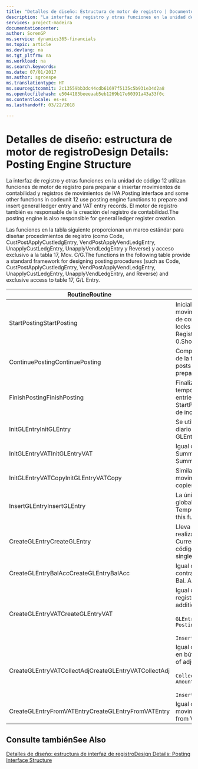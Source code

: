 ```yaml
---
title: "Detalles de diseño: Estructura de motor de registro | Documentos de Microsoft"
description: "La interfaz de registro y otras funciones en la unidad de código 12 utilizan funciones de motor de registro para preparar e insertar movimientos de contabilidad y registros de movimientos de IVA. El motor de registro también es responsable de la creación del registro de contabilidad."
services: project-madeira
documentationcenter: 
author: SorenGP
ms.service: dynamics365-financials
ms.topic: article
ms.devlang: na
ms.tgt_pltfrm: na
ms.workload: na
ms.search.keywords: 
ms.date: 07/01/2017
ms.author: sgroespe
ms.translationtype: HT
ms.sourcegitcommit: 2c13559bb3dc44cdb61697f5135c5b931e34d2a8
ms.openlocfilehash: e5044183beeeaab5eb1269b17e60391a43a33f0c
ms.contentlocale: es-es
ms.lasthandoff: 03/22/2018

---
```

# <a name="design-details-posting-engine-structure"></a><span data-ttu-id="8d915-104">Detalles de diseño: estructura de motor de registro</span><span class="sxs-lookup"><span data-stu-id="8d915-104">Design Details: Posting Engine Structure</span></span>
<span data-ttu-id="8d915-105">La interfaz de registro y otras funciones en la unidad de código 12 utilizan funciones de motor de registro para preparar e insertar movimientos de contabilidad y registros de movimientos de IVA.</span><span class="sxs-lookup"><span data-stu-id="8d915-105">Posting interface and some other functions in codeunit 12 use posting engine functions to prepare and insert general ledger entry and VAT entry records.</span></span> <span data-ttu-id="8d915-106">El motor de registro también es responsable de la creación del registro de contabilidad.</span><span class="sxs-lookup"><span data-stu-id="8d915-106">The posting engine is also responsible for general ledger register creation.</span></span>  
  
 <span data-ttu-id="8d915-107">Las funciones en la tabla siguiente proporcionan un marco estándar para diseñar procedimientos de registro (como Code, CustPostApplyCustledgEntry, VendPostApplyVendLedgEntry, UnapplyCustLedgEntry, UnapplyVendLedgEntry y Reverse) y acceso exclusivo a la tabla 17, Mov. C/G.</span><span class="sxs-lookup"><span data-stu-id="8d915-107">The functions in the following table provide a standard framework for designing posting procedures (such as Code, CustPostApplyCustledgEntry, VendPostApplyVendLedgEntry, UnapplyCustLedgEntry, UnapplyVendLedgEntry, and Reverse) and exclusive access to table 17, G/L Entry.</span></span>  
  
|<span data-ttu-id="8d915-108">Routine</span><span class="sxs-lookup"><span data-stu-id="8d915-108">Routine</span></span>|<span data-ttu-id="8d915-109">Description</span><span class="sxs-lookup"><span data-stu-id="8d915-109">Description</span></span>|  
|-------------|---------------------------------------|  
|<span data-ttu-id="8d915-110">StartPosting</span><span class="sxs-lookup"><span data-stu-id="8d915-110">StartPosting</span></span>|<span data-ttu-id="8d915-111">Inicializa el búfer de registro TempGLEntryBuf, bloquea las tablas de movimientos de contabilidad y de IVA e inicializa el periodo contable, el registro de contabilidad y el tipo de cambio.</span><span class="sxs-lookup"><span data-stu-id="8d915-111">Initializes posting buffer TempGLEntryBuf, locks G/L Entry and VAT Entry tables, and initializes Accounting Period, G/L Register, and Exchange Rate.</span></span> <span data-ttu-id="8d915-112">Si se le llama solo una vez, NextEntryNo es 0.</span><span class="sxs-lookup"><span data-stu-id="8d915-112">Should be called only once, then NextEntryNo is 0.</span></span>|  
|<span data-ttu-id="8d915-113">ContinuePosting</span><span class="sxs-lookup"><span data-stu-id="8d915-113">ContinuePosting</span></span>|<span data-ttu-id="8d915-114">Comprueba y registra el IVA no realizado para el incremento NextTransactionNo de la transacción anterior y prepara el registro de la línea siguiente.</span><span class="sxs-lookup"><span data-stu-id="8d915-114">Checks and posts unrealized VAT for previous transaction increment NextTransactionNo and prepares post of next line.</span></span>|  
|<span data-ttu-id="8d915-115">FinishPosting</span><span class="sxs-lookup"><span data-stu-id="8d915-115">FinishPosting</span></span>|<span data-ttu-id="8d915-116">Finaliza el registro insertando los movimientos de contabilidad desde el búfer temporal a la tabla de la base de datos.</span><span class="sxs-lookup"><span data-stu-id="8d915-116">Completes posting by inserting G/L entries from temporary buffer into database table.</span></span> <span data-ttu-id="8d915-117">Se utiliza siempre con StartPosting.</span><span class="sxs-lookup"><span data-stu-id="8d915-117">Always used together with StartPosting.</span></span> <span data-ttu-id="8d915-118">Comprueba la presencia de inconsistencias.</span><span class="sxs-lookup"><span data-stu-id="8d915-118">Checks for inconsistencies.</span></span>|  
|<span data-ttu-id="8d915-119">InitGLEntry</span><span class="sxs-lookup"><span data-stu-id="8d915-119">InitGLEntry</span></span>|<span data-ttu-id="8d915-120">Se utiliza para inicializar un nuevo movimiento de contabilidad para la línea de diario general.</span><span class="sxs-lookup"><span data-stu-id="8d915-120">Used to initialize new G/L entry for Gen. Jnl Line.</span></span> <span data-ttu-id="8d915-121">Devuelve GLEntry como parámetro.</span><span class="sxs-lookup"><span data-stu-id="8d915-121">Returns GLEntry as parameter.</span></span>|  
|<span data-ttu-id="8d915-122">InitGLEntryVAT</span><span class="sxs-lookup"><span data-stu-id="8d915-122">InitGLEntryVAT</span></span>|<span data-ttu-id="8d915-123">Igual que InitGLEntry, pero también asigna Cta. contrapartida y SummarizeVAT.</span><span class="sxs-lookup"><span data-stu-id="8d915-123">Same as InitGLEntry, but also assigns Bal. Account No. and SummarizeVAT.</span></span>|  
|<span data-ttu-id="8d915-124">InitGLEntryVATCopy</span><span class="sxs-lookup"><span data-stu-id="8d915-124">InitGLEntryVATCopy</span></span>|<span data-ttu-id="8d915-125">Similar a InitGLEntryVAT, pero también copia datos de grupos de registro desde movimientos de IVA antes de SummarizeVAT.</span><span class="sxs-lookup"><span data-stu-id="8d915-125">Similar to InitGLEntryVAT, but also copies posting groups data from VAT Entry before SummarizeVAT.</span></span>|  
|<span data-ttu-id="8d915-126">InsertGLEntry</span><span class="sxs-lookup"><span data-stu-id="8d915-126">InsertGLEntry</span></span>|<span data-ttu-id="8d915-127">La única función que inserta el movimiento de contabilidad general en la tabla global TempGLEntryBuf.</span><span class="sxs-lookup"><span data-stu-id="8d915-127">The only function that inserts G/L entry into global TempGLEntryBuf table.</span></span> <span data-ttu-id="8d915-128">Utilice siempre esta función para insertar.</span><span class="sxs-lookup"><span data-stu-id="8d915-128">Always use this function for insert.</span></span>|  
|<span data-ttu-id="8d915-129">CreateGLEntry</span><span class="sxs-lookup"><span data-stu-id="8d915-129">CreateGLEntry</span></span>|<span data-ttu-id="8d915-130">Lleva a cabo una acción InitGLEntry, asigna un importe adicional de divisa y realiza una acción InsertGLEntry.</span><span class="sxs-lookup"><span data-stu-id="8d915-130">Performs an InitGLEntry, assigns Additional Currency Amount, and then performs InsertGLEntry.</span></span> <span data-ttu-id="8d915-131">Reemplaza varias líneas de código con una sola llamada a función.</span><span class="sxs-lookup"><span data-stu-id="8d915-131">Replaces several lines of code with a single function call.</span></span>|  
|<span data-ttu-id="8d915-132">CreateGLEntryBalAcc</span><span class="sxs-lookup"><span data-stu-id="8d915-132">CreateGLEntryBalAcc</span></span>|<span data-ttu-id="8d915-133">Igual que CreateGLEntry, pero también asigna Tipo contrapartida y Cta. contrapartida.</span><span class="sxs-lookup"><span data-stu-id="8d915-133">Same as CreateGLEntry, but also assigns Bal. Account Type and Bal. Account No.</span></span>|  
|<span data-ttu-id="8d915-134">CreateGLEntryVAT</span><span class="sxs-lookup"><span data-stu-id="8d915-134">CreateGLEntryVAT</span></span>|<span data-ttu-id="8d915-135">Igual que CreateGLEntry, pero con procesamiento adicional para grupos de registro y guardado en búfer temporal de IVA:</span><span class="sxs-lookup"><span data-stu-id="8d915-135">Same as CreateGLEntry, but with additional processing for posting groups and saving to temporary VAT buffer:</span></span><br /><br /> `GLEntry.CopyPostingGroupsFromDtldCVBuf(DtldCVLedgEntryBuf,GenJnlLine."Gen. Posting Type");`<br /><br /> `InsertVATEntriesFromTemp(DtldCVLedgEntryBuf,GLEntry);`|  
|<span data-ttu-id="8d915-136">CreateGLEntryVATCollectAdj</span><span class="sxs-lookup"><span data-stu-id="8d915-136">CreateGLEntryVATCollectAdj</span></span>|<span data-ttu-id="8d915-137">Igual que CreateGLEntry, pero con recopilación adicional de ajustes y guardado en búfer temporal de IVA:</span><span class="sxs-lookup"><span data-stu-id="8d915-137">Same as CreateGLEntry, but with additional collection of adjustments and saving to temporary VAT buffer:</span></span><br /><br /> `CollectAdjustment(AdjAmount,GLEntry.Amount,GLEntry."Additional-Currency Amount",OriginalDateSet);`<br /><br /> `InsertVATEntriesFromTemp(DtldCVLedgEntryBuf,GLEntry);`|  
|<span data-ttu-id="8d915-138">CreateGLEntryFromVATEntry</span><span class="sxs-lookup"><span data-stu-id="8d915-138">CreateGLEntryFromVATEntry</span></span>|<span data-ttu-id="8d915-139">Igual que CreateGLEntry, pero también copia grupos de registro desde movimientos de IVA.</span><span class="sxs-lookup"><span data-stu-id="8d915-139">Same as CreateGLEntry, but also copies posting groups from VAT entry.</span></span>|  
  
## <a name="see-also"></a><span data-ttu-id="8d915-140">Consulte también</span><span class="sxs-lookup"><span data-stu-id="8d915-140">See Also</span></span>  
 [<span data-ttu-id="8d915-141">Detalles de diseño: estructura de interfaz de registro</span><span class="sxs-lookup"><span data-stu-id="8d915-141">Design Details: Posting Interface Structure</span></span>](design-details-posting-interface-structure.md)
